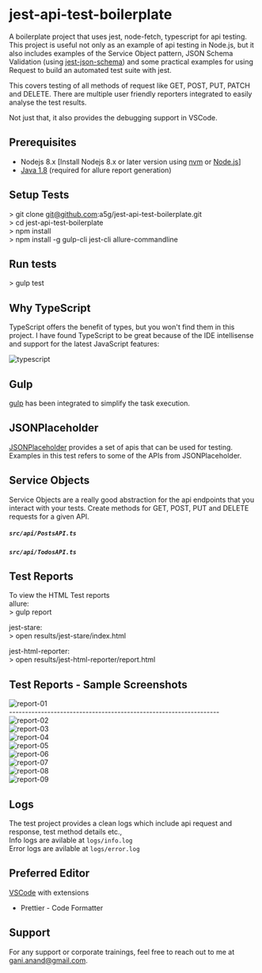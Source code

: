 # jest-api-test-boilerplate

A boilerplate project that uses jest, node-fetch, typescript for api testing.
This project is useful not only as an example of api testing in Node.js, but it also includes examples of the Service Object pattern, JSON Schema Validation (using [jest-json-schema](https://github.com/americanexpress/jest-json-schema)) and some practical examples for using Request to build an automated test suite with jest.

This covers testing of all methods of request like GET, POST, PUT, PATCH and DELETE. There are multiple user friendly reporters integrated to easily analyse the test results.

Not just that, it also provides the debugging support in VSCode.

## Prerequisites

- Nodejs 8.x [Install Nodejs 8.x or later version using [nvm](https://github.com/creationix/nvm) or [Node.js](https://nodejs.org/en/)]
- [Java 1.8](https://www.oracle.com/technetwork/java/javase/downloads/jdk8-downloads-2133151.html) (required for allure report generation)

## Setup Tests

\> git clone git@github.com:a5g/jest-api-test-boilerplate.git <br />
\> cd jest-api-test-boilerplate <br />
\> npm install <br/>
\> npm install -g gulp-cli jest-cli allure-commandline

## Run tests

\> gulp test

## Why TypeScript

TypeScript offers the benefit of types, but you won't find them in this project. I have found TypeScript to be great because of the IDE intellisense and support for the latest JavaScript features:

![typescript](https://github.com/a5g/jest-api-test-boilerplate/blob/master/assets/typescript.jpg)

## Gulp

[gulp](https://gulpjs.com/) has been integrated to simplify the task execution.

## JSONPlaceholder

[JSONPlaceholder](https://jsonplaceholder.typicode.com) provides a set of apis that can be used for testing. Examples in this test refers to some of the APIs from JSONPlaceholder.

## Service Objects

Service Objects are a really good abstraction for the api endpoints that you interact with your tests. Create methods for GET, POST, PUT and DELETE requests for a given API.

##### `src/api/PostsAPI.ts`

##### `src/api/TodosAPI.ts`

## Test Reports

To view the HTML Test reports <br />
allure: <br />
\> gulp report

jest-stare: <br />
\> open results/jest-stare/index.html

jest-html-reporter: <br />
\> open results/jest-html-reporter/report.html

## Test Reports - Sample Screenshots

![report-01](https://github.com/a5g/jest-api-test-boilerplate/blob/master/assets/report-01.jpg)
<br/>------------------------------------------------------------------<br/>
![report-02](https://github.com/a5g/jest-api-test-boilerplate/blob/master/assets/report-02.jpg)
<br />
![report-03](https://github.com/a5g/jest-api-test-boilerplate/blob/master/assets/report-03.jpg)
<br />
![report-04](https://github.com/a5g/jest-api-test-boilerplate/blob/master/assets/report-04.jpg)
<br />
![report-05](https://github.com/a5g/jest-api-test-boilerplate/blob/master/assets/report-05.jpg)
<br />
![report-06](https://github.com/a5g/jest-api-test-boilerplate/blob/master/assets/report-06.jpg)
<br />
![report-07](https://github.com/a5g/jest-api-test-boilerplate/blob/master/assets/report-07.jpg)
<br />
![report-08](https://github.com/a5g/jest-api-test-boilerplate/blob/master/assets/report-08.jpg)
<br />
![report-09](https://github.com/a5g/jest-api-test-boilerplate/blob/master/assets/report-09.jpg)

## Logs

The test project provides a clean logs which include api request and response, test method details etc., <br />
Info logs are avilable at `logs/info.log` <br />
Error logs are avilable at `logs/error.log`

## Preferred Editor

[VSCode](https://code.visualstudio.com/download) with extensions

- Prettier - Code Formatter

## Support

For any support or corporate trainings, feel free to reach out to me at gani.anand@gmail.com.
